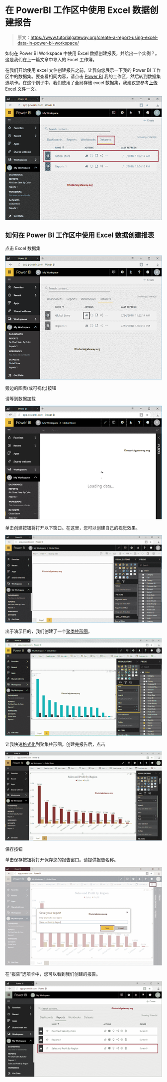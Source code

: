 # 在 PowerBI 工作区中使用 Excel 数据创建报告

> 原文：<https://www.tutorialgateway.org/create-a-report-using-excel-data-in-power-bi-workspace/>

如何在 Power BI Workspace 中使用 Excel 数据创建报表，并给出一个实例？。这是我们在上一篇文章中导入的 Excel 工作簿。

在我们开始使用 excel 文件创建报告之前，让我向您展示一下我的 Power BI 工作区中的数据集。要查看相同内容，请点击 [Power BI](https://www.tutorialgateway.org/power-bi-tutorial/) 我的工作区，然后转到数据集选项卡。在这个例子中，我们使用了全局存储 excel 数据集，我建议您参考[上传 Excel 文件](https://www.tutorialgateway.org/upload-excel-files-to-power-bi-dashboard/)一文。

![Create a Report using Excel Data in Power BI Workspace 1](img/121e7389575313f7b192dafe3a9267d1.png)

## 如何在 Power BI 工作区中使用 Excel 数据创建报表

点击 Excel 数据集

![Create a Report using Excel Data in Power BI Workspace 2](img/f227901b5c45d627f0f28607fb279cdf.png)

旁边的图表(或可视化)按钮

请等到数据加载

![Create a Report using Excel Data in Power BI Workspace 3](img/0737f27e114236fea0d8c1eed458fa2c.png)

单击创建按钮将打开以下窗口。在这里，您可以创建自己的视觉效果。

![Create a Report using Excel Data in Power BI Workspace 4](img/988dad36800135b5afc3237d884e912a.png)

出于演示目的，我们创建了一个[聚类柱形图](https://www.tutorialgateway.org/clustered-column-chart-in-power-bi/)。

![Create a Report using Excel Data in Power BI Workspace 5](img/27176a0c7cfd9796bb71935e0f0cc5fe.png)

让我快速[格式化](https://www.tutorialgateway.org/format-power-bi-column-chart/)到聚集柱形图。创建完报告后，点击

![Create a Report using Excel Data in Power BI Workspace 6](img/45b4f314ca41c38c14be2b6da0de63f0.png)

保存按钮

单击保存按钮将打开保存您的报告窗口。请提供报告名称。

![Create a Report using Excel Data in Power BI Workspace 7](img/71b19c3c6ede14932945a7ffcc83c2bc.png)

在“报告”选项卡中，您可以看到我们创建的报告。

![Create a Report using Excel Data in Power BI Workspace 8](img/2c0a6770adec65d0e034b25044cc1fc5.png)